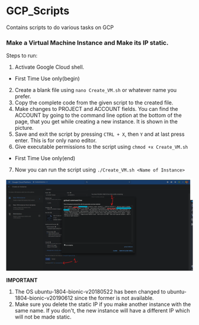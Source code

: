 # GCP_Scripts
Contains scripts to do various tasks on GCP

### Make a Virtual Machine Instance and Make its IP static.

Steps to run:
1. Activate Google Cloud shell.
* First Time Use only(begin)
2. Create a blank file using `nano Create_VM.sh` or whatever name you prefer.
3. Copy the complete code from the given script to the created file.
4. Make changes to PROJECT and ACCOUNT fields. You can find the ACCOUNT by going to the command line option at the bottom of the page,
that you get while creating a new instance. It is shown in the picture.
5. Save and exit the script by pressing `CTRL + X`, then `Y` and at last press enter. This is for only nano editor.
6. Give executable permissions to the script using `chmod +x Create_VM.sh`
* First Time Use only(end)
7. Now you can run the script using `./Create_VM.sh <Name of Instance>`

![Main Window](tut.png)

__IMPORTANT__
1. The OS ubuntu-1804-bionic-v20180522 has been changed to  ubuntu-1804-bionic-v20190612 since the former is not available.
2. Make sure you delete the static IP if you make another instance with the same name. If you don't, the new instance will have a different IP
which will not be made static.

